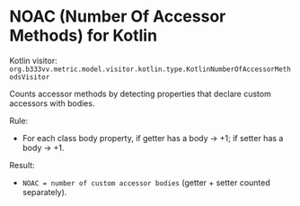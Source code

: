 # NOAC (Number Of Accessor Methods) for Kotlin

Kotlin visitor: `org.b333vv.metric.model.visitor.kotlin.type.KotlinNumberOfAccessorMethodsVisitor`

Counts accessor methods by detecting properties that declare custom accessors with bodies.

Rule:
- For each class body property, if getter has a body → +1; if setter has a body → +1.

Result:
- `NOAC = number of custom accessor bodies` (getter + setter counted separately).
